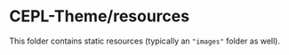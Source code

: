 # CEPL-Theme/resources

This folder contains static resources (typically an `"images"` folder as well).
